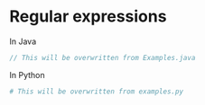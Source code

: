 # Regular expressions

In Java

<!-- [freshReadmeSource](Examples.java#snippet1) -->
```java
// This will be overwritten from Examples.java
```

In Python

<!-- [freshReadmeSource](examples.py#snippet2) -->
```python
# This will be overwritten from examples.py
```